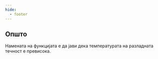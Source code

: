 ```yaml
---
hide:
  - footer
---
```




## Општо

Намената на функцијата е да јави дека температурата на разладната течност е превисока.